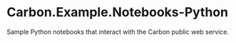 # Carbon.Example.Notebooks-Python
Sample Python notebooks that interact with the Carbon public web service.
